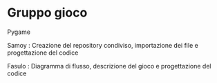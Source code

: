 # Gruppo gioco
Pygame



Samoy : Creazione del repository condiviso, importazione dei file e progettazione del codice


Fasulo : Diagramma di flusso, descrizione del gioco e progettazione del codice
